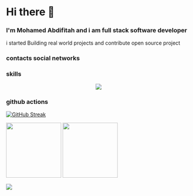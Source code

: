 # Hi there 👋

### I'm Mohamed Abdifitah and i am full stack software developer
i started Building real world projects and contribute open source project

### contacts social networks

### skills
<p align="center">
  <a href="https://skillicons.dev">
    <img src="https://skillicons.dev/icons?i=github,vscode,wasm,typescript,python,javascript,express,graphql,apollo,react,next,mongodb,redis,aws,django,cpp,flask,mui,docker,sass,bash,css,redux,selenium,tailwind,vim,nginx,jenkins,electron,figma,git,nuxt,c,jest,kubernetes,deno,nodejs,webpack" />
</a>
</p>

### github actions

[![GitHub Streak](https://github-readme-streak-stats.herokuapp.com/?user=mohamedabdifitah&hide=html&layout=compact&theme=highcontrast)](https://github.com/mohamedabdifitah)


  <img height="150px" src="https://github-readme-stats.vercel.app/api?username=mohamedabdifitah&show_icons=true&theme=highcontrast" />

  <img height="150px" src="https://github-readme-stats.vercel.app/api/top-langs/?username=mohamedabdifitah&hide=html&layout=compact&theme=highcontrast" />

 

 ![](./profile-3d-contrib/profile-night-rainbow.svg)

 

 </details>
 
